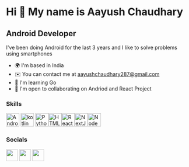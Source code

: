 Hi 👋 My name is Aayush Chaudhary
=================================


Android Developer
----------------- 
I've been doing Android for the last 3 years and I like to solve problems using smartphones  

* 🌍  I'm based in India 
* ✉️  You can contact me at [aayushchaudhary287@gmail.com](mailto:aayushchaudhary287@gmail.com) 
* 🧠  I'm learning Go
* 🤝  I'm open to collaborating on Andriod and React Project

### Skills

<p align="left"><a href="https://www.android.com/intl/en_in/" target="_blank" rel="noreferrer"><img alt="Android" src="https://www.vectorlogo.zone/logos/android/android-icon.svg" width="36" height="36"/></a>
  <a href="https://kotlinlang.org"><img src="https://www.vectorlogo.zone/logos/kotlinlang/kotlinlang-icon.svg" width="36" height="36" alt="kotlin"/></a> <a href="https://www.python.org/" target="_blank" rel="noreferrer"><img src="https://cdn.jsdelivr.net/gh/devicons/devicon/icons/python/python-original.svg" width="36" height="36" alt="Python" /></a><a href="https://developer.mozilla.org/en-US/docs/Glossary/HTML5" target="_blank" rel="noreferrer"><img src="https://cdn.jsdelivr.net/gh/devicons/devicon/icons/html5/html5-plain.svg" width="36" height="36" alt="HTML5" /></a><a href="https://reactjs.org/" target="_blank" rel="noreferrer"><img src="https://cdn.jsdelivr.net/gh/devicons/devicon/icons/react/react-original.svg" width="36" height="36" alt="React" /></a><a href="https://nextjs.org/docs" target="_blank" rel="noreferrer"><img src="https://cdn.jsdelivr.net/gh/devicons/devicon/icons/nextjs/nextjs-original.svg" width="36" height="36" alt="NextJs" /></a><a href="https://nodejs.org/en/" target="_blank" rel="noreferrer"><img src="https://cdn.jsdelivr.net/gh/devicons/devicon/icons/nodejs/nodejs-original.svg" width="36" height="36" alt="NodeJS" /></a></p> 

### Socials

<p align="left">
<a href="https://www.github.com/aayush287" target="_blank" rel="noreferrer"><img src="https://raw.githubusercontent.com/danielcranney/readme-generator/main/public/icons/socials/github.svg" width="32" height="32" /></a>
<a href="https://www.linkedin.com/in/Aayush-chaudhary" target="_blank" rel="noreferrer"><img src="https://raw.githubusercontent.com/danielcranney/readme-generator/main/public/icons/socials/linkedin.svg" width="32" height="32" /></a>
<a href="https://www.twitter.com/caayush36" target="_blank" rel="noreferrer"><img src="https://raw.githubusercontent.com/danielcranney/readme-generator/main/public/icons/socials/twitter.svg" width="32" height="32" /></a>
</p>

